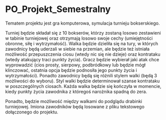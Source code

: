 # PO_Projekt_Semestralny

Tematem projektu jest gra komputerowa, symulacja turnieju bokserskiego. 

Turniej będzie składał się z 10 bokserów, którzy zostaną losowo zestawieni w tabinie turniejowej oraz otrzymają losowo swoje cechy
(umiejętności obronne, siłę i wytrzymałość). Walka będzie dzieliła się na tury, w których zawodnicy będą uderzali w siebie na przemian, 
ale będzie też istniała możliwość przepuszczenia ciosu (wtedy nic się nie dzieje) oraz kontrataku (wtedy atakujący traci punkty życia).
Gracz będzie wybierał jaki atak chce wyprowadzić  (cios prosty, sierpowy, podbródkowy lub będzie mógł klinczować, ostatnia opcja będzie
podnosiła jego punkty życia i wytrzymałości).  Ponadto zawodnicy będą się różnili stylem walki (będą 3 możliwości do wyboru).
Styl walki będzie determinował szanse kontrataku w poszczególnych ciosach.
Każda walka będzie się kończyła w momencie, kiedy punkty życia zawodnika z któregoś narożnika spadną do zera. 

Ponadto, będzie możliwość między walkami do podglądu drabinki turniejowej. Imiona zawodników będą losowane z pliku tekstowego dołączonego
do projektu. 
